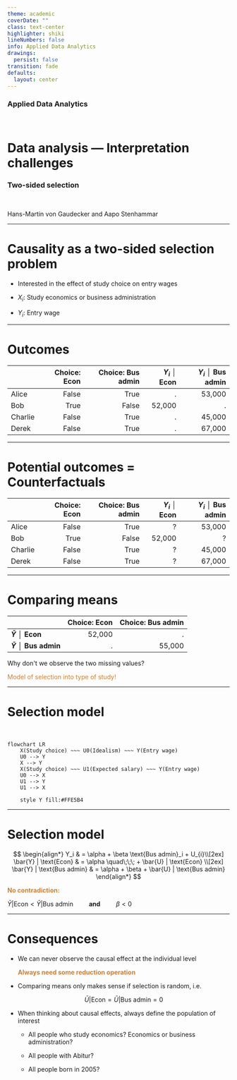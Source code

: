 ```yaml
---
theme: academic
coverDate: ""
class: text-center
highlighter: shiki
lineNumbers: false
info: Applied Data Analytics
drawings:
  persist: false
transition: fade
defaults:
  layout: center
---
```


### Applied Data Analytics

<br/>

# Data analysis — Interpretation challenges

### Two-sided selection

<br/>

Hans-Martin von Gaudecker and Aapo Stenhammar

---

# Causality as a two-sided selection problem

- Interested in the effect of study choice on entry wages

- $X_i$: Study economics or business administration

- $Y_i$: Entry wage

---

# Outcomes

|         | Choice: Econ | Choice: Bus admin | $Y_i$ │ Econ | $Y_i$ │ Bus admin |
| ------- | -----------: | ----------------: | -----------: | ----------------: |
| Alice   |        False |              True |            . |            53,000 |
| Bob     |         True |             False |       52,000 |                 . |
| Charlie |        False |              True |            . |            45,000 |
| Derek   |        False |              True |            . |            67,000 |

---

# Potential outcomes = Counterfactuals

|         | Choice: Econ | Choice: Bus admin | $Y_i$ │ Econ | $Y_i$ │ Bus admin |
| ------- | -----------: | ----------------: | -----------: | ----------------: |
| Alice   |        False |              True |            ? |            53,000 |
| Bob     |         True |             False |       52,000 |                 ? |
| Charlie |        False |              True |            ? |            45,000 |
| Derek   |        False |              True |            ? |            67,000 |

---

# Comparing means

|                           | Choice: Econ | Choice: Bus admin |
| ------------------------- | -----------: | ----------------: |
| **$\bar{Y}$ │ Econ**      |       52,000 |                 . |
| **$\bar{Y}$ │ Bus admin** |            . |            55,000 |

Why don't we observe the two missing values?

<span style="color:#CD7F32;">Model of selection into type of study!</span>

---

# Selection model

<br/>

```mermaid {theme: 'neutral', scale: 1.25, htmlLabels: false}
flowchart LR
    X(Study choice) ~~~ U0(Idealism) ~~~ Y(Entry wage)
    U0 --> Y
    X --> Y
    X(Study choice) ~~~ U1(Expected salary) ~~~ Y(Entry wage)
    U0 --> X
    U1 --> Y
    U1 --> X

    style Y fill:#FFE5B4
```

---

# Selection model

$$
\begin{align*}
Y_i & = \alpha + \beta \text{Bus admin}_i + U_{i}\\[2ex]
\bar{Y} | \text{Econ} & = \alpha \quad\;\;\; + \bar{U} | \text{Econ} \\[2ex]
\bar{Y} | \text{Bus admin} & = \alpha + \beta +  \bar{U} | \text{Bus admin}
\end{align*}
$$

**<span style="color:#CD7F32;">No contradiction:</span>**

$\bar{Y} | \text{Econ} < \bar{Y} | \text{Bus admin} \qquad$ **and** $\qquad\beta < 0$

---

# Consequences

- We can never observe the causal effect at the individual level

  **<span style="color:#CD7F32;">Always need some reduction operation</span>**

- Comparing means only makes sense if selection is random, i.e.

  $$\bar{U} | \text{Econ} = \bar{U} | \text{Bus admin} = 0$$

- When thinking about causal effects, always define the population of interest

  - All people who study economics? Economics or business administration?

  - All people with Abitur?

  - All people born in 2005?
